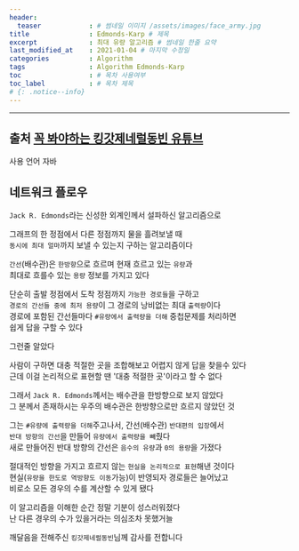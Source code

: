 ```yaml
---
header:
  teaser            : # 썸네일 이미지 /assets/images/face_army.jpg
title               : Edmonds-Karp # 제목
excerpt             : 최대 유량 알고리즘 # 썸네일 한줄 요약
last_modified_at    : 2021-01-04 # 마지막 수정일
categories          : Algorithm
tags                : Algorithm Edmonds-Karp
toc                 : # 목차 사용여부
toc_label           : # 목차 제목
# {: .notice--info}
---
```


---
## 출처 [꼭 봐야하는 킹갓제네럴동빈 유튜브](https://youtu.be/Wn51_ypG_T8)

사용 언어 자바

## 네트워크 플로우

`Jack R. Edmonds`라는 신성한 외계인께서 설파하신 알고리즘으로

그래프의 한 정점에서 다른 정점까지 물을 흘려보낼 때  
`동시에 최대 얼마`까지 보낼 수 있는지 구하는 알고리즘이다  

`간선`(배수관)은 `한방향`으로 흐르며 현재 흐르고 있는 `유량`과  
최대로 흐를수 있는 `용량` 정보를 가지고 있다  

단순히 출발 정점에서 도착 정점까지 `가능한 경로들`을 구하고  
`경로의 간선들 중에 최저 용량`이 그 경로의 낭비없는 최대 `출력량`이다  
경로에 포함된 간선들마다 `#유량에서 출력량을 더해` 중첩문제를 처리하면  
쉽게 답을 구할 수 있다  

그런줄 알았다  

사람이 구하면 대충 적절한 곳을 조합해보고 어렵지 않게 답을 찾을수 있다  
근데 이걸 논리적으로 표현할 땐 '대충 적절한 곳'이라고 할 수 없다  

그래서 `Jack R. Edmonds`께서는 배수관을 한방향으로 보지 않았다  
그 분께서 존재하시는 우주의 배수관은 한방향으로만 흐르지 않았던 것  

그는 `#유량에 출력량을 더해`주고나서, 간선(배수관) `반대편의 입장`에서  
`반대 방향의 간선`을 만들어 `유량에서 출력량을 빼`줬다  
새로 만들어진 반대 방향의 간선은 `음수의 유량`과 `0의 용량`을 가졌다  

절대적인 방향을 가지고 흐르지 않는 `현실을 논리적으로 표현`해낸 것이다  
현실(`유량을 한도로 역방향도 이동`가능)이 반영되자 경로들은 늘어났고  
비로소 모든 경우의 수를 계산할 수 있게 됐다  

이 알고리즘을 이해한 순간 정말 기분이 성스러워졌다  
난 다른 경우의 수가 있을거라는 의심조차 못했거늘  

깨달음을 전해주신 `킹갓제네럴동빈`님께 감사를 전합니다